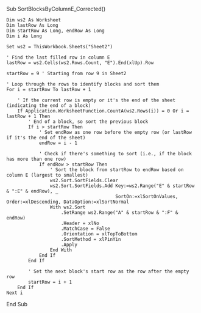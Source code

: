 Sub SortBlocksByColumnE_Corrected()

    Dim ws2 As Worksheet
    Dim lastRow As Long
    Dim startRow As Long, endRow As Long
    Dim i As Long

    Set ws2 = ThisWorkbook.Sheets("Sheet2")
    
    ' Find the last filled row in column E
    lastRow = ws2.Cells(ws2.Rows.Count, "E").End(xlUp).Row

    startRow = 9 ' Starting from row 9 in Sheet2

    ' Loop through the rows to identify blocks and sort them
    For i = startRow To lastRow + 1
        
        ' If the current row is empty or it's the end of the sheet (indicating the end of a block)
        If Application.WorksheetFunction.CountA(ws2.Rows(i)) = 0 Or i = lastRow + 1 Then
            ' End of a block, so sort the previous block
            If i > startRow Then
                ' Set endRow as one row before the empty row (or lastRow if it's the end of the sheet)
                endRow = i - 1

                ' Check if there's something to sort (i.e., if the block has more than one row)
                If endRow > startRow Then
                    ' Sort the block from startRow to endRow based on column E (largest to smallest)
                    ws2.Sort.SortFields.Clear
                    ws2.Sort.SortFields.Add Key:=ws2.Range("E" & startRow & ":E" & endRow), _
                                            SortOn:=xlSortOnValues, Order:=xlDescending, DataOption:=xlSortNormal
                    With ws2.Sort
                        .SetRange ws2.Range("A" & startRow & ":F" & endRow)
                        .Header = xlNo
                        .MatchCase = False
                        .Orientation = xlTopToBottom
                        .SortMethod = xlPinYin
                        .Apply
                    End With
                End If
            End If
            
            ' Set the next block's start row as the row after the empty row
            startRow = i + 1
        End If
    Next i

End Sub
